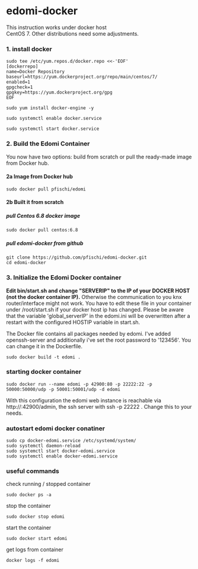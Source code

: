 # edomi-docker

 This instruction works under docker host <br>CentOS 7</b>. Other distributions need some adjustments.

### 1. install docker

```shell
sudo tee /etc/yum.repos.d/docker.repo <<-'EOF'
[dockerrepo]
name=Docker Repository
baseurl=https://yum.dockerproject.org/repo/main/centos/7/
enabled=1
gpgcheck=1
gpgkey=https://yum.dockerproject.org/gpg
EOF
```

```shell
sudo yum install docker-engine -y
```
```shell
sudo systemctl enable docker.service
```
```shell
sudo systemctl start docker.service
```

### 2. Build the Edomi Container

You now have two options: build from scratch or pull the ready-made image from Docker hub. 


#### 2a Image from Docker hub

```shell
sudo docker pull pfischi/edomi
```

#### 2b Built it from scratch

##### pull Centos 6.8 docker image

```shell
sudo docker pull centos:6.8
```

##### pull edomi-docker from github

```shell
git clone https://github.com/pfischi/edomi-docker.git
cd edomi-docker
```

### 3. Initialize the Edomi Docker container

 **Edit bin/start.sh and change "SERVERIP" to the IP of your DOCKER HOST (not the docker container IP).** Otherwise
 the communication to you knx router/interface might not work. You have to edit these file in your container under
 /root/start.sh if your docker host ip has changed. Please be aware that the variable 'global_serverIP' in the edomi.ini
 will be overwritten after a restart with the configured HOSTIP variable in start.sh.

 The Docker file contains all packages needed by edomi. I've added openssh-server and additionally i've set the
 root password to '123456'. You can change it in the Dockerfile.

```shell
sudo docker build -t edomi .
```

### starting docker container

```shell
sudo docker run --name edomi -p 42900:80 -p 22222:22 -p 50000:50000/udp -p 50001:50001/udp -d edomi
```

With this configuration the edomi web instance is reachable via http://<docker-host-ip>:42900/admin, the ssh server with 
ssh -p 22222 <docker-host-ip>. Change this to your needs.


### autostart edomi docker conatiner

```shell
sudo cp docker-edomi.service /etc/systemd/system/
sudo systemctl daemon-reload
sudo systemctl start docker-edomi.service
sudo systemctl enable docker-edomi.service
```

### useful commands

check running / stopped container

```shell
sudo docker ps -a
```

stop the container

```shell
sudo docker stop edomi
```

start the container

```shell
sudo docker start edomi
```

get logs from container

```shell
docker logs -f edomi
```


